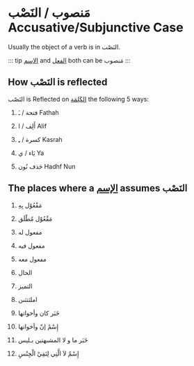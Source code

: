 # مَنصوب / النَصْب Accusative/Subjunctive Case

Usually the object of a verb is in النَصْب. 

::: tip
[الإسم](/reference/nahw/ism/) and [الفعل](/reference/nahw/fil/) both can be مَنصوب
:::

## How النَصْب is reflected

النَصْب is Reflected on [الكَلِمَة](/reference/nahw/kalimah/) the following 5 ways: 

1. فتحة / ـَ Fathah

2. أَلِف / ا Alif 

3. كسرة / ـِ Kasrah

4. يَاء / ي Ya

5. حَذف نُون Hadhf Nun

## The places where a [الإسم](/reference/nahw/ism/) assumes النَصْب

1. مَفْعُوْل بِهِ

2. مَفْعُوْل مُطْلَق

3. مفعول له

4. مفعول فيه

5. مفعول ‫معه‬

6. الحال

7. ‫التميز‬

8. ‫املثتثىن‬

9. خَبَر كان وأخواتها

10. إِسْمٌ إنّ وأخواتها 

11. خَبَر ما و لا المشبهتين بـليس 

12. إِسْمٌ لاَ الَّتِي لِنَفِيْ الْجِنْسِ